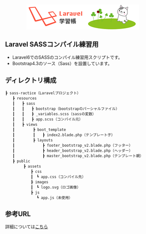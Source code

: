 <p align="center"><img src="https://raw.githubusercontent.com/honjou/docker_practice/images/logo.png"></p>

## Laravel SASSコンパイル練習用

- Laravel6でのSASSのコンパイル練習用スクリプトです。
- Bootstrap4.3のソース（Sass）を設置しています。

## ディレクトリ構成

```
┣ sass-ractice（Laravelプロジェクト）
　　┣ resources
　　┃　　┣ sass
　　┃　　┃　　┣ bootstrap（bootstrapのパーシャルファイル）
　　┃　　┃　　┣ _variables.scss（sassの変数）
　　┃　　┃　　┣ app.scss（コンパイル元）
　　┃　　┣ views
　　┃　　　　　┣ boot_template
　　┃　　　　　┃　　┣ index2.blade.php（テンプレート子）
　　┃　　　　　┣ layouts
　　┃　　　　　　　 ┣ footer_bootstrap_v2.blade.php（フッター）
　　┃　　　　　　　 ┣ header_bootstrap_v2.blade.php（ヘッダー）
　　┃　　　　　　　 ┣ master_bootstrap_v2.blade.php（テンプレート親）
　　┣ public　
　　　　　┣ assets
　　　　　　　┣ css
　　　　　　　┃　┗ app.css（コンパイル先）
　　　　　　　┣ images
　　　　　　　┃　┗ logo.svg（ロゴ画像）
　　　　　　　┣ js
　　　　　　　　 ┗ app.js（未使用）
```

## 参考URL

詳細については[こちら](https://laraweb.net/environment/7907/)
